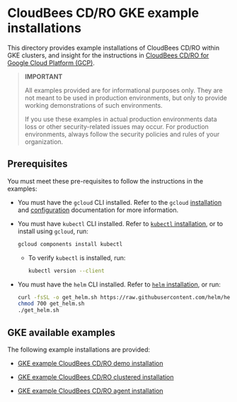 
# CloudBees CD/RO GKE example installations <a name="cdro-gke-example"/>

This directory provides example installations of CloudBees CD/RO within GKE clusters, and insight for the instructions in [CloudBees CD/RO for Google Cloud Platform (GCP)](https://docs.cloudbees.com/docs/cloudbees-cd/latest/install-k8s/k8s-platform-specific-configurations#_google_cloud_platform_gcp).

>**IMPORTANT** 
> 
>All examples provided are for informational purposes only. They are not meant to be used in production environments, but only to provide working demonstrations of such environments. 
> 
>If you use these examples in actual production environments data loss or other security-related issues may occur. For production environments, always follow the security policies and rules of your organization.  

## Prerequisites <a name="cdro-gke-example-prerequisites "/>

You must meet these pre-requisites to follow the instructions in the examples:

- You must have the `gcloud` CLI installed. Refer to the `gcloud` [installation](https://cloud.google.com/sdk/docs/install) and [configuration](https://cloud.google.com/sdk/docs/initializing) documentation for more information.
- You must have `kubectl` CLI installed. Refer to [`kubectl` installation](https://kubernetes.io/docs/tasks/tools/#kubectl), or to install using `gcloud`, run:
     ```bash
    gcloud components install kubectl
     ```
  - To verify `kubectl` is installed, run:
    ```bash
    kubectl version --client
     ```

- You must have the `helm` CLI installed. Refer to [`helm` installation](https://helm.sh/docs/intro/install/), or run:
    ```bash
    curl -fsSL -o get_helm.sh https://raw.githubusercontent.com/helm/helm/main/scripts/get-helm-3
    chmod 700 get_helm.sh
    ./get_helm.sh
  ```

## GKE available examples <a name="cdro-gke-available-examples"/>

The following example installations are provided: 

* [GKE example CloudBees CD/RO demo installation](demo.md)

* [GKE example CloudBees CD/RO clustered installation](clustered.md)

* [GKE example CloudBees CD/RO agent installation](agents.md)
